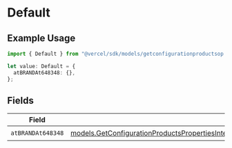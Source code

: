 # Default

## Example Usage

```typescript
import { Default } from "@vercel/sdk/models/getconfigurationproductsop.js";

let value: Default = {
  atBRANDAt648348: {},
};
```

## Fields

| Field                                                                                                                                                                                                                                                                      | Type                                                                                                                                                                                                                                                                       | Required                                                                                                                                                                                                                                                                   | Description                                                                                                                                                                                                                                                                |
| -------------------------------------------------------------------------------------------------------------------------------------------------------------------------------------------------------------------------------------------------------------------------- | -------------------------------------------------------------------------------------------------------------------------------------------------------------------------------------------------------------------------------------------------------------------------- | -------------------------------------------------------------------------------------------------------------------------------------------------------------------------------------------------------------------------------------------------------------------------- | -------------------------------------------------------------------------------------------------------------------------------------------------------------------------------------------------------------------------------------------------------------------------- |
| `atBRANDAt648348`                                                                                                                                                                                                                                                          | [models.GetConfigurationProductsPropertiesIntegrationsResponse200ApplicationJSONResponseBodyProductsMetadataSchemaAtBRANDAt648348](../models/getconfigurationproductspropertiesintegrationsresponse200applicationjsonresponsebodyproductsmetadataschemaatbrandat648348.md) | :heavy_check_mark:                                                                                                                                                                                                                                                         | N/A                                                                                                                                                                                                                                                                        |